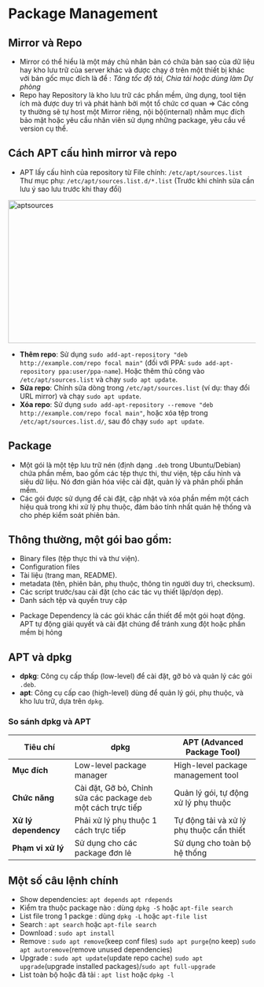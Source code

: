 # Package Management
## Mirror và Repo
* Mirror có thể hiểu là một máy chủ nhân bản có chứa bản sao của dữ liệu hay kho lưu trữ của server khác và được chạy ở trên một thiết bị khác với bản gốc mục đích là để : *Tăng tốc độ tải, Chia tải hoặc dùng làm Dự phòng*
* Repo hay Repository là kho lưu trữ các phần mềm, ứng dụng, tool tiện ích mà được duy trì và phát hành bởi một tổ chức cơ quan => Các công ty thường sẽ tự host một Mirror riêng, nội bộ(internal) nhằm mục đích bảo mật hoặc yêu cầu nhân viên sử dụng những package, yêu cầu về version cụ thể.

## Cách APT cấu hình mirror và repo
* APT lấy cấu hình của repository từ File chính: `/etc/apt/sources.list` Thư mục phụ: `/etc/apt/sources.list.d/*.list` (Trước khi chỉnh sửa cần lưu ý sao lưu trước khi thay đổi)
<img width="605" height="291" alt="aptsources" src="https://github.com/user-attachments/assets/aae27a77-4d98-402f-88cf-09a6930ba753" />

- **Thêm repo**: Sử dụng `sudo add-apt-repository "deb http://example.com/repo focal main"` (đối với PPA: `sudo add-apt-repository ppa:user/ppa-name`). Hoặc thêm thủ công vào `/etc/apt/sources.list` và chạy `sudo apt update`.
- **Sửa repo**: Chỉnh sửa dòng trong `/etc/apt/sources.list` (ví dụ: thay đổi URL mirror) và chạy `sudo apt update`.
- **Xóa repo**: Sử dụng `sudo add-apt-repository --remove "deb http://example.com/repo focal main"`, hoặc xóa tệp trong `/etc/apt/sources.list.d/`, sau đó chạy `sudo apt update`.

## Package
* Một gói là một tệp lưu trữ nén (định dạng `.deb` trong Ubuntu/Debian) chứa phần mềm, bao gồm các tệp thực thi, thư viện, tệp cấu hình và siêu dữ liệu. Nó đơn giản hóa việc cài đặt, quản lý và phân phối phần mềm.
* Các gói được sử dụng để cài đặt, cập nhật và xóa phần mềm một cách hiệu quả trong khi xử lý phụ thuộc, đảm bảo tính nhất quán hệ thống và cho phép kiểm soát phiên bản.

## Thông thường, một gói bao gồm:
- Binary files (tệp thực thi và thư viện).
- Configuration files
- Tài liệu (trang man, README).
- metadata (tên, phiên bản, phụ thuộc, thông tin người duy trì, checksum).
- Các script trước/sau cài đặt (cho các tác vụ thiết lập/dọn dẹp).
- Danh sách tệp và quyền truy cập

* Package Dependency là các gói khác cần thiết để một gói hoạt động. APT tự động giải quyết và cài đặt chúng để tránh xung đột hoặc phần mềm bị hỏng


## APT và dpkg
-   **dpkg**: Công cụ cấp thấp (low-level) để cài đặt, gỡ bỏ và quản lý
    các gói `.deb`.
-   **apt**: Công cụ cấp cao (high-level) dùng để quản lý gói, phụ
    thuộc, và kho lưu trữ, dựa trên `dpkg`.

### So sánh dpkg và APT

| Tiêu chí               | dpkg                                | APT (Advanced Package Tool)                   |
|-------------------------|-------------------------------------|-----------------------------------------------|
| **Mục đích**            | Low-level package manager           | High-level package management tool            |
| **Chức năng**           | Cài đặt, Gỡ bỏ, Chỉnh sửa các package `deb` một cách trực tiếp | Quản lý gói, tự động xử lý phụ thuộc |
| **Xử lý dependency**| Phải xử lý phụ thuộc 1 cách trực tiếp | Tự động tải và xử lý phụ thuộc cần thiết |
| **Phạm vi xử lý**        | Sử dụng cho các package đơn lẻ   | Sử dụng cho toàn bộ hệ thống       |

## Một số câu lệnh chính
* Show dependencies: `apt depends` `apt rdepends`
* Kiểm tra thuộc package nào : dùng `dpkg -S` hoặc `apt-file search`
* List file trong 1 packge : dùng `dpkg -L` hoặc `apt-file list`
* Search : `apt search` hoặc `apt-file search`
* Download : `sudo apt install`
* Remove : `sudo apt remove`(keep conf files) `sudo apt purge`(no keep) `sudo apt autoremove`(remove unused dependencies)
* Upgrade : `sudo apt update`(update repo cache) `sudo apt upgrade`(upgrade installed packages)/`sudo apt full-upgrade`
* List toàn bộ hoặc đã tải : `apt list` hoặc `dpkg -l`